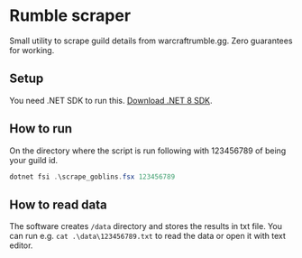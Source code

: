# Rumble scraper

Small utility to scrape guild details from warcraftrumble.gg. Zero guarantees for working.

## Setup

You need .NET SDK to run this. [Download .NET 8 SDK](https://dotnet.microsoft.com/en-us/download/dotnet/8.0).

## How to run

On the directory where the script is run following with 123456789 of being your guild id.

```powershell
dotnet fsi .\scrape_goblins.fsx 123456789
```

## How to read data

The software creates `/data` directory and stores the results in txt file. You can run e.g. `cat .\data\123456789.txt` to read the data or open it with text editor.